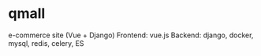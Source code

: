 # qmall
e-commerce site (Vue + Django)
Frontend: vue.js
Backend: django, docker, mysql, redis, celery, ES


